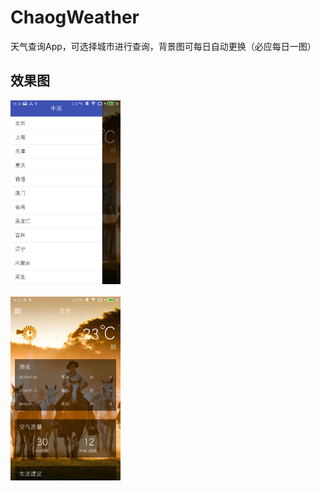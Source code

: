 # ChaogWeather
天气查询App，可选择城市进行查询，背景图可每日自动更换（必应每日一图）
## 效果图
<div>
<img src="https://github.com/yangxch/ChaogWeather/raw/master/screenshot/city.jpg" width="35%" height="35%">
  <br><br>
<img src="https://github.com/yangxch/ChaogWeather/raw/master/screenshot/weather.jpg" width="35%" height="35%">
</div>